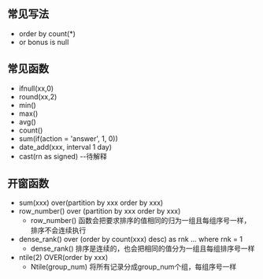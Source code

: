 ## 常见写法
- order by count(*)
-  or bonus is null

## 常见函数

- ifnull(xx,0)
- round(xx,2)
- min() 
- max() 
- avg()
- count()
- sum(if(action = 'answer', 1, 0))
- date_add(xxx, interval 1 day)
- cast(rn as signed) --待解释

## 开窗函数

- sum(xxx) over(partition by xxx order by xxx)
- row_number() over (partition by xxx order by xxx)
  - row_number() 函数会把要求排序的值相同的归为一组且每组序号一样，排序不会连续执行
- dense_rank() over (order by count(xxx) desc) as rnk ... where rnk = 1
  - dense_rank() 排序是连续的，也会把相同的值分为一组且每组排序号一样
- ntile(2) OVER(order by xxx)
  - Ntile(group_num) 将所有记录分成group_num个组，每组序号一样